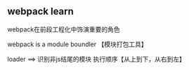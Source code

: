 ## webpack learn
webpack在前段工程化中饰演重要的角色

webpack is a module boundler  【模块打包工具】

loader ==> 识别非js结尾的模块  执行顺序【从上到下，从右到左】

